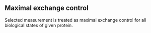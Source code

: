## Maximal exchange control

Selected measurement is treated as maximal exchange control for all biological states of given protein.
